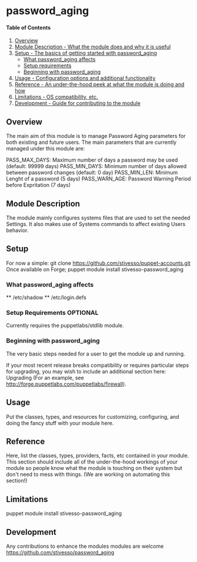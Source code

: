 # password_aging

#### Table of Contents

1. [Overview](#overview)
2. [Module Description - What the module does and why it is useful](#module-description)
3. [Setup - The basics of getting started with password_aging](#setup)
    * [What password_aging affects](#what-password_aging-affects)
    * [Setup requirements](#setup-requirements)
    * [Beginning with password_aging](#beginning-with-password_aging)
4. [Usage - Configuration options and additional functionality](#usage)
5. [Reference - An under-the-hood peek at what the module is doing and how](#reference)
5. [Limitations - OS compatibility, etc.](#limitations)
6. [Development - Guide for contributing to the module](#development)

## Overview

The main aim of this module is to manage Password Aging parameters for both existing and future users. The main parameters that are currently managed under this module are:

PASS_MAX_DAYS:   Maximum number of days a password may be used (default: 99999 days)
PASS_MIN_DAYS:   Minimum number of days allowed between password changes (default: 0 day)
PASS_MIN_LEN:    Minimum Lenght of a password (5 days)
PASS_WARN_AGE:   Password Warning Period before Expritation (7 days)


## Module Description

The module mainly configures systems files that are used to set the needed Settings.
It also makes use of Systems commands to affect existing Users behavior.


## Setup

For now a simple: git clone https://github.com/stivesso/puppet-accounts.git
Once available on Forge; puppet module install stivesso-password_aging

### What password_aging affects

** /etc/shadow
** /etc/login.defs

### Setup Requirements **OPTIONAL**

Currently requires the puppetlabs/stdlib module.

### Beginning with password_aging

The very basic steps needed for a user to get the module up and running.

If your most recent release breaks compatibility or requires particular steps
for upgrading, you may wish to include an additional section here: Upgrading
(For an example, see http://forge.puppetlabs.com/puppetlabs/firewall).

## Usage

Put the classes, types, and resources for customizing, configuring, and doing
the fancy stuff with your module here.

## Reference

Here, list the classes, types, providers, facts, etc contained in your module.
This section should include all of the under-the-hood workings of your module so
people know what the module is touching on their system but don't need to mess
with things. (We are working on automating this section!)

## Limitations

puppet module install stivesso-password_aging

## Development

Any contributions to enhance the modules modules are welcome
https://github.com/stivesso/password_aging
